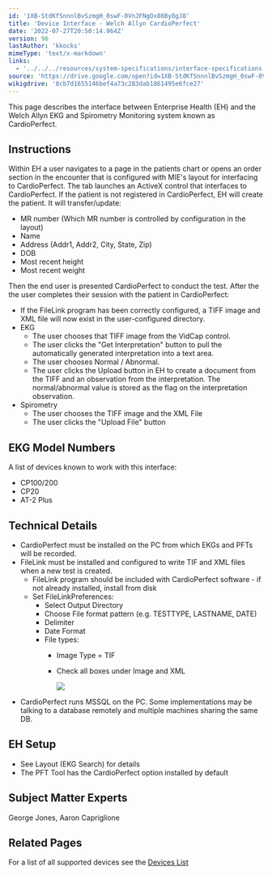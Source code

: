 ```yaml
---
id: '1XB-StdKfSnnnlBvSzmgH_0swF-0VnJFNgOx86By8gJ8'
title: 'Device Interface - Welch Allyn CardioPerfect'
date: '2022-07-27T20:50:14.964Z'
version: 96
lastAuthor: 'kkocks'
mimeType: 'text/x-markdown'
links:
  - '../../../resources/system-specifications/interface-specifications.md'
source: 'https://drive.google.com/open?id=1XB-StdKfSnnnlBvSzmgH_0swF-0VnJFNgOx86By8gJ8'
wikigdrive: '8cb7d1655146bef4a73c283dab1861495e6fce27'
---
```

This page describes the interface between Enterprise Health (EH) and the Welch Allyn EKG and Spirometry Monitoring system known as CardioPerfect.

## Instructions

Within EH a user navigates to a page in the patients chart or opens an order section in the encounter that is configured with MIE's layout for interfacing to CardioPerfect. The tab launches an ActiveX control that interfaces to CardioPerfect. If the patient is not registered in CardioPerfect, EH will create the patient. It will transfer/update:

* MR number (Which MR number is controlled by configuration in the layout)
* Name
* Address (Addr1, Addr2, City, State, Zip)
* DOB
* Most recent height
* Most recent weight

Then the end user is presented CardioPerfect to conduct the test. After the the user completes their session with the patient in CardioPerfect:

* If the FileLink program has been correctly configured, a TIFF image and XML file will now exist in the user-configured directory.
* EKG
    * The user chooses that TIFF image from the VidCap control.
    * The user clicks the "Get Interpretation" button to pull the automatically generated interpretation into a text area.
    * The user chooses Normal / Abnormal.
    * The user clicks the Upload button in EH to create a document from the TIFF and an observation from the interpretation. The normal/abnormal value is stored as the flag on the interpretation observation.
* Spirometry
    * The user chooses the TIFF image and the XML File
    * The user clicks the "Upload File" button

## EKG Model Numbers

A list of devices known to work with this interface:

* CP100/200
* CP20
* AT-2 Plus

## Technical Details

* CardioPerfect must be installed on the PC from which EKGs and PFTs will be recorded.
* FileLink must be installed and configured to write TIF and XML files when a new test is created.
    * FileLink program should be included with CardioPerfect software - if not already installed, install from disk
    * Set FileLinkPreferences:
        * Select Output Directory
        * Choose File format pattern (e.g. TESTTYPE, LASTNAME, DATE)
        * Delimiter
        * Date Format
        * File types:
            * Image Type = TIF
            * Check all boxes under Image and XML

                ![](../device-interface-welch-allyn-cardioperfect.assets/8ddbad35e0aa4f9ea75aa7354c83adc3.png)
* CardioPerfect runs MSSQL on the PC. Some implementations may be talking to a database remotely and multiple machines sharing the same DB.

## EH Setup

* See Layout (EKG Search) for details
* The PFT Tool has the CardioPerfect option installed by default

## Subject Matter Experts

George Jones, Aaron Capriglione

## Related Pages

For a list of all supported devices see the [Devices List](../../../resources/system-specifications/interface-specifications.md)
